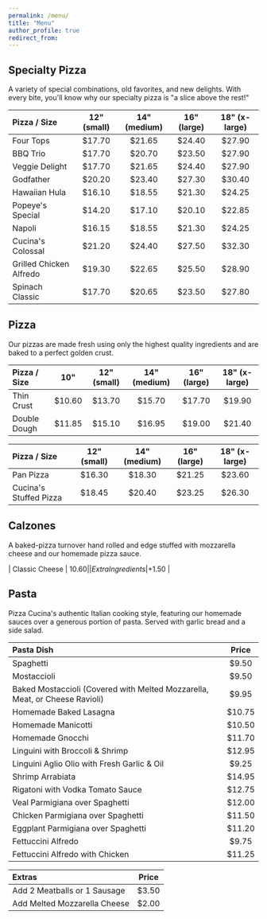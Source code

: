 ```yaml
---
permalink: /menu/
title: "Menu"
author_profile: true
redirect_from: 
---
```



## Specialty Pizza

A variety of special combinations, old favorites, and new delights. With every bite, you'll know why our specialty pizza is "a slice above the rest!"

| Pizza / Size | 12" (small) | 14" (medium) | 16" (large) | 18" (x-large) |
|:-------------|:-----------:|:------------:|:-----------:|:-------------:|
| Four Tops                           | $17.70 | $21.65 | $24.40 | $27.90 |
| BBQ Trio                            | $17.70 | $20.70 | $23.50 | $27.90 |
| Veggie Delight                      | $17.70 | $21.65 | $24.40 | $27.90 |
| Godfather                           | $20.20 | $23.40 | $27.30 | $30.40 |
| Hawaiian Hula                       | $16.10 | $18.55 | $21.30 | $24.25 |
| Popeye's Special                    | $14.20 | $17.10 | $20.10 | $22.85 |
| Napoli                              | $16.15 | $18.55 | $21.30 | $24.25 |
| Cucina's Colossal                   | $21.20 | $24.40 | $27.50 | $32.30 |
| Grilled Chicken Alfredo             | $19.30 | $22.65 | $25.50 | $28.90 |
| Spinach Classic                     | $17.70 | $20.65 | $23.50 | $27.80 |



## Pizza

Our pizzas are made fresh using only the highest quality ingredients and are baked to a perfect golden crust.

| Pizza / Size | 10" | 12" (small) | 14" (medium) | 16" (large) | 18" (x-large) |
|:-------------|:---:|:-----------:|:------------:|:-----------:|:-------------:|
| Thin Crust                       | $10.60 | $13.70 | $15.70 | $17.70 | $19.90 |
| Double Dough                     | $11.85 | $15.10 | $16.95 | $19.00 | $21.40 |

| Pizza / Size | 12" (small) | 14" (medium) | 16" (large) | 18" (x-large)  |
|:-------------|:-----------:|:------------:|:-----------:|:--------------:|
| Pan Pizza                            | $16.30 | $18.30 | $21.25 | $23.60 |
| Cucina's Stuffed Pizza               | $18.45 | $20.40 | $23.25 | $26.30 |



## Calzones

A baked-pizza turnover hand rolled and edge stuffed with mozzarella cheese and our homemade pizza sauce.

| Classic Cheese | $10.60 |
| Extra Ingredients | +$1.50 |



## Pasta

Pizza Cucina's authentic Italian cooking style, featuring our homemade sauces over a generous portion of pasta. Served with garlic bread and a side salad.

| Pasta Dish | Price | 
|:-----------|:-----:|
| Spaghetti | $9.50 |
| Mostaccioli | $9.50 |
| Baked Mostaccioli (Covered with Melted Mozzarella, Meat, or Cheese Ravioli) | $9.95 |
| Homemade Baked Lasagna | $10.75 |
| Homemade Manicotti | $10.50 |
| Homemade Gnocchi | $11.70 |
| Linguini with Broccoli & Shrimp | $12.95 |
| Linguini Aglio Olio with Fresh Garlic & Oil | $9.25 |
| Shrimp Arrabiata | $14.95 |
| Rigatoni with Vodka Tomato Sauce | $12.75 |
| Veal Parmigiana over Spaghetti | $12.00 |
| Chicken Parmigiana over Spaghetti | $11.50 |
| Eggplant Parmigiana over Spaghetti | $11.20 |
| Fettuccini Alfredo | $9.75 |
| Fettuccini Alfredo with Chicken | $11.25 |

| Extras | Price |
|:-------|:-----:|
| Add 2 Meatballs or 1 Sausage | $3.50 |
| Add Melted Mozzarella Cheese | $2.00 |
